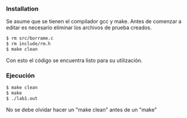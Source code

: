 
### Installation
Se asume que se tienen el compilador gcc y make.
Antes de comenzar a editar es necesario eliminar los archivos de prueba creados.

```sh
$ rm src/borrame.c
$ rm include/rm.h
$ make clean
```
Con esto el código se encuentra listo para su utilización.

### Ejecución

```sh
$ make clean
$ make 
$ ./lab1.out
```

No se debe olvidar hacer un "make clean" antes de un "make"
